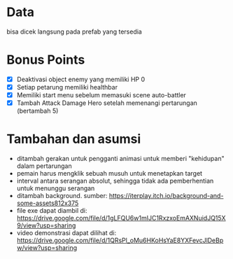 # Data
bisa dicek langsung pada prefab yang tersedia

# Bonus Points
- [x] Deaktivasi object enemy yang memiliki HP 0
- [x] Setiap petarung memiliki healthbar
- [x] Memiliki start menu sebelum memasuki scene auto-battler
- [x] Tambah Attack Damage Hero setelah memenangi pertarungan (bertambah 5)

# Tambahan dan asumsi
- ditambah gerakan untuk pengganti animasi untuk memberi "kehidupan" dalam pertarungan
- pemain harus mengklik sebuah musuh untuk menetapkan target
- interval antara serangan absolut, sehingga tidak ada pemberhentian untuk menunggu serangan
- ditambah background. sumber: https://iterplay.itch.io/background-and-some-assets812x375
- file exe dapat diambil di: https://drive.google.com/file/d/1gLFQU6w1mIJC1RxzxoEmAXNuidJQ15X9/view?usp=sharing
- video demonstrasi dapat dilihat di: https://drive.google.com/file/d/1QRsPl_oMu6HKoHsYaE8YXFevcJlDeBpw/view?usp=sharing
